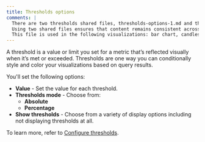 ```yaml
---
title: Thresholds options
comments: |
  There are two thresholds shared files, thresholds-options-1.md and thresholds-options-2.md, to cover the most common combinations of options. 
  Using two shared files ensures that content remains consistent across visualizations that share the same options and users don't have to figure out which options apply to a specific visualization when reading that content. 
  This file is used in the following visualizations: bar chart, candlestick, time series, trend
---
```


A threshold is a value or limit you set for a metric that’s reflected visually when it’s met or exceeded. Thresholds are one way you can conditionally style and color your visualizations based on query results.

You'll set the following options:

- **Value** - Set the value for each threshold.
- **Thresholds mode** - Choose from:
  - **Absolute**
  - **Percentage**
- **Show thresholds** - Choose from a variety of display options including not displaying thresholds at all.

To learn more, refer to [Configure thresholds](../../configure-thresholds/).
